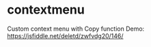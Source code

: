 # contextmenu
Custom context menu with Copy function
Demo: https://jsfiddle.net/deletd/zwfvdg20/146/
